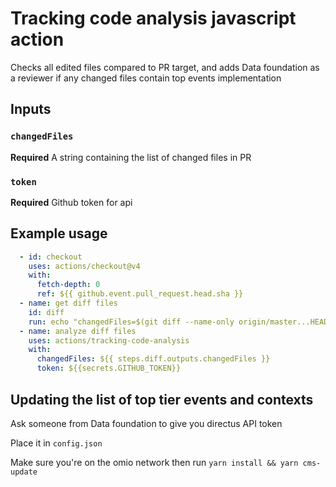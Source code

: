 # Tracking code analysis javascript action

Checks all edited files compared to PR target, and adds Data foundation as a reviewer if any changed files contain top events implementation

## Inputs

### `changedFiles`

**Required** A string containing the list of changed files in PR

### `token`

**Required** Github token for api

## Example usage

```yaml
  - id: checkout
    uses: actions/checkout@v4
    with:
      fetch-depth: 0
      ref: ${{ github.event.pull_request.head.sha }}
  - name: get diff files
    id: diff
    run: echo "changedFiles=$(git diff --name-only origin/master...HEAD | grep -P '\.(ts|js)$' | xargs)" >> $GITHUB_OUTPUT
  - name: analyze diff files
    uses: actions/tracking-code-analysis
    with:
      changedFiles: ${{ steps.diff.outputs.changedFiles }}
      token: ${{secrets.GITHUB_TOKEN}}
```

## Updating the list of top tier events and contexts

Ask someone from Data foundation to give you directus API token

Place it in `config.json`

Make sure you're on the omio network
then run
`yarn install && yarn cms-update`